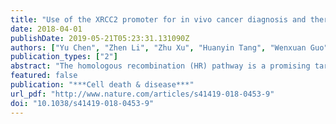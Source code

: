 ```yaml
---
title: "Use of the XRCC2 promoter for in vivo cancer diagnosis and therapy."
date: 2018-04-01
publishDate: 2019-05-21T05:23:31.131090Z
authors: ["Yu Chen", "Zhen Li", "Zhu Xu", "Huanyin Tang", "Wenxuan Guo", "Xiaoxiang Sun", "Wenjun Zhang", "Jian Zhang", "Xiaoping Wan", "Ying Jiang<sup>* </sup>", "**Zhiyong Mao**<sup>* </sup>"]
publication_types: ["2"]
abstract: "The homologous recombination (HR) pathway is a promising target for cancer therapy as it is frequently upregulated in tumors. One such strategy is to target tumors with cancer-specific, hyperactive promoters of HR genes including RAD51 and RAD51C. However, the promoter size and the delivery method have limited its potential clinical applications. Here we identified the ~2.1 kb promoter of XRCC2, similar to ~6.5 kb RAD51 promoter, as also hyperactivated in cancer cells. We found that XRCC2 expression is upregulated in nearly all types of cancers, to a degree comparable to RAD51 while much higher than RAD51C. Further study demonstrated that XRCC2 promoter is hyperactivated in cancer cell lines, and diphtheria toxin A (DTA) gene driven by XRCC2 promoter specifically eliminates cancer cells. Moreover, lentiviral vectors containing XRCC2 promoter driving firefly luciferase or DTA were created and applied to subcutaneous HeLa xenograft mice. We demonstrated that the pXRCC2-luciferase lentivirus is an effective tool for in vivo cancer visualization. Most importantly, pXRCC2-DTA lentivirus significantly inhibited the growth of HeLa xenografts in comparison to the control group. In summary, our results strongly indicate that virus-mediated delivery of constructs built upon the XRCC2 promoter holds great potential for tumor diagnosis and therapy."
featured: false
publication: "***Cell death & disease***"
url_pdf: "http://www.nature.com/articles/s41419-018-0453-9"
doi: "10.1038/s41419-018-0453-9"
---
```


